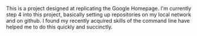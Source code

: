 This is a project designed at replicating the Google Homepage. I'm currently step 4 into this project, basically setting up repositories on my local network and on github. I found my recently acquired skills of the command line have helped me to do this quickly and succinctly.